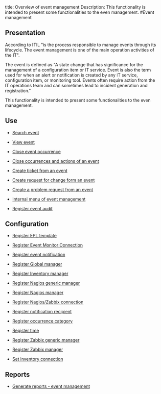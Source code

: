 title: Overview of event management
Description: This functionality is intended to present some functionalities to the even management.
#Event management

Presentation
----------------

According to ITIL "is the process responsible to manage events through its
lifecycle. The event management is one of the main operation activities of the
IT".

The event is defined as "A state change that has significance for the management
of a configuration item or IT service. Event is also the term used for when an
alert or notification is created by any IT service, configuration item, or
monitoring tool. Events often require action from the IT operations team and can
sometimes lead to incident generation and registration."

This functionality is intended to present some functionalities to the even
management.

Use
-------

- [Search event](/en-us/site/citsmart-esp-8/processes/event/use/search-event.html)

- [View event](/en-us/site/citsmart-esp-8/processes/event/use/view-event.html)

- [Close event occurrence](/en-us/site/citsmart-esp-8/processes/event/use/close-event-occurrence.html)

- [Close occurrences and actions of an event](/en-us/site/citsmart-esp-8/processes/event/use/close-occurences-and-actions.html)

- [Create ticket from an event](/en-us/site/citsmart-esp-8/processes/event/use/create-ticket-from-an-event.html)

- [Create request for change form an event](/en-us/site/citsmart-esp-8/processes/event/use/create-change-from-an-event.html)

- [Create a problem request from an event](/en-us/site/citsmart-esp-8/processes/event/use/create-a-problem-from-an-event.html)

- [Internal menu of event management](/en-us/site/citsmart-esp-8/processes/event/use/internal-menu-of-event.html)

- [Register event audit](/en-us/site/citsmart-esp-8/processes/event/use/register-event-audit.html)

Configuration
-----------------

- [Register EPL template](/en-us/site/citsmart-esp-8/processes/event/configuration/register-epl-template.html)

- [Register Event Monitor Connection](/en-us/site/citsmart-esp-8/processes/event/configuration/register-event-monitor-connection.html)

- [Register event notification](/en-us/site/citsmart-esp-8/processes/event/configuration/register-event-notification.html)

- [Register Global manager](/en-us/site/citsmart-esp-8/processes/event/configuration/register-global-manager.html)

- [Register Inventory manager](/en-us/site/citsmart-esp-8/processes/event/configuration/register-inventory-manager.html)

- [Register Nagios generic manager](/en-us/site/citsmart-esp-8/processes/event/configuration/register-nagios-generic-manager.html)

- [Register Nagios manager](/en-us/site/citsmart-esp-8/processes/event/configuration/register-nagios-manager.html)

- [Register Nagios/Zabbix connection](/en-us/site/citsmart-esp-8/processes/event/configuration/register-nagios-zabbix-connection.html)

- [Register notification recipient](/en-us/site/citsmart-esp-8/processes/event/configuration/register-notification-recipient.html)

- [Register occurrence category](/en-us/site/citsmart-esp-8/processes/event/configuration/register-occurence-category.html)

- [Register time](/en-us/site/citsmart-esp-8/processes/event/configuration/register-time.html)

- [Register Zabbix generic manager](/en-us/site/citsmart-esp-8/processes/event/configuration/register-zabbix-generic-manager.html)

- [Register Zabbix manager](/en-us/site/citsmart-esp-8/processes/event/configuration/register-zabbix-manager.html)

- [Set Inventory connection](/en-us/site/citsmart-esp-8/processes/event/configuration/set-inventory-connection.html)

Reports
-----------

- [Generate reports - event management](/en-us/site/citsmart-esp-8/processes/event/configuration/generate-reports-event-management.html)
